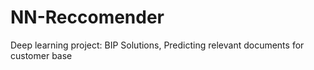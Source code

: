 # NN-Reccomender
Deep learning project: BIP Solutions, Predicting relevant documents for customer base 
